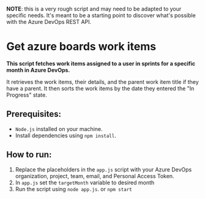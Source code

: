 **NOTE**: this is a very rough script and may need to be adapted to your specific needs. It's meant to be a starting point to discover what's possible with the Azure DevOps REST API.

# Get azure boards work items

**This script fetches work items assigned to a user in sprints for a specific month in Azure DevOps.**

It retrieves the work items, their details, and the parent work item title if they have a parent.
It then sorts the work items by the date they entered the "In Progress" state.

## Prerequisites: 
- `Node.js` installed on your machine.
- Install dependencies using `npm install`.

## How to run:
1. Replace the placeholders in the `app.js` script with your Azure DevOps organization, project, team, email, and Personal Access Token.
2. In `app.js` set the `targetMonth` variable to desired month
3. Run the script using `node app.js`. or `npm start`